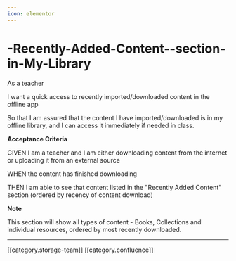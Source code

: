 ```yaml
---
icon: elementor
---
```


# -Recently-Added-Content--section-in-My-Library

As a teacher

I want a quick access to recently imported/downloaded content in the offline app

So that I am assured that the content I have imported/downloaded is in my offline library, and I can access it immediately if needed in class.&#x20;

**Acceptance Criteria**

GIVEN I am a teacher and I am either downloading content from the internet or uploading it from an external source

WHEN the content has finished downloading

THEN I am able to see that content listed in the "Recently Added Content" section (ordered by recency of content download)&#x20;

**Note**

This section will show all types of content - Books, Collections and individual resources, ordered by most recently downloaded.&#x20;

***

\[\[category.storage-team]] \[\[category.confluence]]

